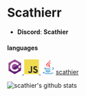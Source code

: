 # Scathierr


 - **Discord**: **Scathier**

<h4 align="left">languages</h4>
<p align="left">  </a> </a> <a </a> <a href="https://www.w3schools.com/cs/" target="_blank"> <img src="https://raw.githubusercontent.com/devicons/devicon/master/icons/csharp/csharp-original.svg" alt="csharp" width="35" height="35"</a> </ahref="https://developer.mozilla.org/en-US/docs/Web/JavaScript" target="_blank"> <img src="https://raw.githubusercontent.com/devicons/devicon/master/icons/javascript/javascript-original.svg" alt="javascript" width="35" height="35"/> </a> <a href="https://www.java.com" target="_blank"> <img src="https://raw.githubusercontent.com/devicons/devicon/master/icons/java/java-original.svg" alt="java" width="35" height="35"/>scathier</a>

  ![scathier's github stats](https://github-readme-stats.vercel.app/api?username=scathier&count_private=true&show_icons=true&bg_color=30,e96443,904e95&title_color=fff&text_color=fff)


